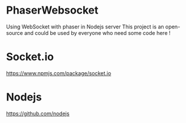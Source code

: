 # PhaserWebsocket
Using WebSocket with phaser in Nodejs server
This project is an open-source and could be used by everyone who need some code here !

# Socket.io
https://www.npmjs.com/package/socket.io

# Nodejs
https://github.com/nodejs
